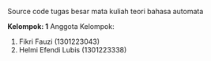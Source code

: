 Source code tugas besar mata kuliah teori bahasa automata

**Kelompok: 1**
Anggota Kelompok:
1. Fikri Fauzi (1301223043)
2. Helmi Efendi Lubis (1301223338)
